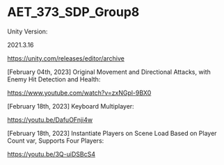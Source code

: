 # AET_373_SDP_Group8
Unity Version:

2021.3.16

https://unity.com/releases/editor/archive

[February 04th, 2023]
Original Movement and Directional Attacks, with Enemy Hit Detection and Health:

https://www.youtube.com/watch?v=zxNGpl-9BX0

[February 18th, 2023]
Keyboard Multiplayer:

https://youtu.be/DafuOFnji4w

[February 18th, 2023]
Instantiate Players on Scene Load Based on Player Count var, Supports Four Players:

https://youtu.be/3Q-uiDSBcS4
